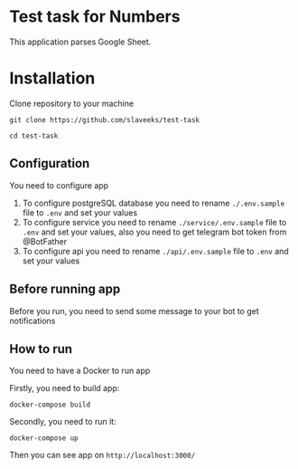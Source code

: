 # Test task for Numbers

This application parses Google Sheet.

# Installation

Clone repository to your machine

`git clone https://github.com/slaveeks/test-task `

`cd test-task`

## Configuration

You need to configure app

1. To configure postgreSQL database you need to rename `./.env.sample` file
to `.env` and set your values
2. To configure service you need to rename `./service/.env.sample` file
to `.env` and set your values, also you need to get telegram bot token from @BotFather
3. To configure api you need to rename `./api/.env.sample` file
to `.env` and set your values

## Before running app

Before you run, you need to send some message to your bot to get notifications

## How to run

You need to have a Docker to run app

Firstly, you need to build app:

`docker-compose build`

Secondly, you need to run it:

`docker-compose up`

Then you can see app on `http://localhost:3000/`




